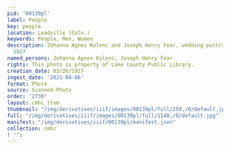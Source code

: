 ```yaml
---
pid: '00139pl'
label: People
key: people
location: Leadville (Colo.)
keywords: People, Men, Women
description: Johanna Agnes Kolenc and Joseph Henry Fear, wedding portrait, March 26,
  1927
named_persons: Johanna Agnes Kolenc, Joseph Henry Fear
rights: This photo is property of Lake County Public Library.
creation_date: 03/26/1927
ingest_date: '2021-04-06'
format: Photo
source: Scanned Photo
order: '2730'
layout: cmhc_item
thumbnail: "/img/derivatives/iiif/images/00139pl/full/250,/0/default.jpg"
full: "/img/derivatives/iiif/images/00139pl/full/1140,/0/default.jpg"
manifest: "/img/derivatives/iiif/00139pl/manifest.json"
collection: cmhc
! '': 
---
```

